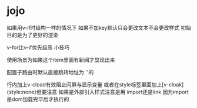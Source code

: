 # jojo

如果用v-if时结构一样的情况下 如果不加key默认只会更改文本不会更改样式 初始目的是为了更好的渲染

v-for比v-if优先级高  小技巧<div v-for='item in items' v-if="item.news"></div>使用场景为如果这个item里面有新闻才显现出来

配置子路由时默认直接跳转地址为 ''的

行内加上v-cload有效阻止闪屏与显示变量 或者在style标签里面加上[v-cloak]{style:none}但要注意 如果是外部引入样式注意是用 import还是link 因为import是dom加载完毕后才执行的

